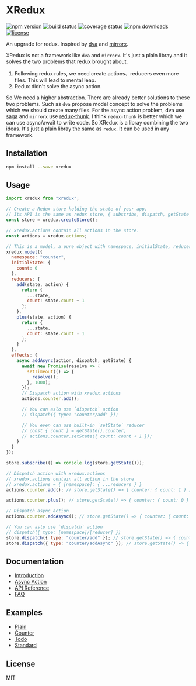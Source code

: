 # XRedux
[![npm version](https://img.shields.io/npm/v/xredux.svg?colorB=007ec6&style=flat-square)](https://www.npmjs.com/package/xredux)
[![build status](https://img.shields.io/travis/beyondxgb/xredux.svg?style=flat-square)](https://travis-ci.org/beyondxgb/xredux)
![coverage status](https://img.shields.io/coveralls/beyondxgb/xredux.svg?style=flat-square)
[![npm downloads](https://img.shields.io/npm/dm/xredux.svg?style=flat-square)](https://www.npmjs.com/package/xredux)
[![license](https://img.shields.io/github/license/beyondxgb/xredux.svg?style=flat-square)](https://github.com/beyondxgb/xredux/blob/master/LICENSE)

An upgrade for redux. Inspired by [dva](https://github.com/dvajs/dva) and [mirrorx](https://github.com/mirrorjs/mirror).

XRedux is not a framework like `dva` and `mirrorx`. It's just a plain libray and it solves the two problems that redux brought about.
  
  1. Following redux rules, we need create actions、reducers even more files. This will lead to mental leap.
  2. Redux didn't solve the async action.

So We need a higher abstraction. There are already better solutions to these two problems. Such as `dva` propose model concept to solve the problems which we should create many files. For the async action problem, dva use [saga](https://github.com/redux-saga/redux-saga) and `mirrorx` use [redux-thunk](https://github.com/reduxjs/redux-thunk). I think `redux-thunk` is better which we can use async/await to write code. So XRedux is a libray combining the two ideas. It's just a plain libray the same as `redux`. It can be used in any framework.


## Installation
```bash
npm install --save xredux
```

## Usage

```js
import xredux from "xredux";

// Create a Redux store holding the state of your app.
// Its API is the same as redux store, { subscribe, dispatch, getState }
const store = xredux.createStore();

// xredux.actions contain all actions in the store.
const actions = xredux.actions;

// This is a model, a pure object with namespace, initialState, reducers, effects.
xredux.model({
  namespace: "counter",
  initialState: {
    count: 0
  },
  reducers: {
    add(state, action) {
      return {
        ...state,
        count: state.count + 1
      };
    },
    plus(state, action) {
      return {
        ...state,
        count: state.count - 1
      };
    }
  },
  effects: {
    async addAsync(action, dispatch, getState) {
      await new Promise(resolve => {
        setTimeout(() => {
          resolve();
        }, 1000);
      });
      // Dispatch action with xredux.actions
      actions.counter.add();

      // You can aslo use `dispatch` action
      // dispatch({ type: "counter/add" });

      // You even can use built-in `setState` reducer
      // const { count } = getState().counter;
      // actions.counter.setState({ count: count + 1 });
    }
  }
});

store.subscribe(() => console.log(store.getState()));

// Dispatch action with xredux.actions
// xredux.actions contain all action in the store
// xredux.actions = { [namespace]: { ...reducers } }
actions.counter.add(); // store.getState() => { counter: { count: 1 } }

actions.counter.plus(); // store.getState() => { counter: { count: 0 } }

// Dispatch async action
actions.counter.addAsync(); // store.getState() => { counter: { count: 1 } }

// You can aslo use `dispatch` action
// dispatch({ type: [namespace]/[reducer] })
store.dispatch({ type: "counter/add" }); // store.getState() => { counter: { count: 2 } }
store.dispatch({ type: "counter/addAsync" }); // store.getState() => { counter: { count: 3 } }
```

## Documentation
* [Introduction](https://github.com/beyondxgb/xredux/blob/master/docs/introduction.md)
* [Async Action](https://github.com/beyondxgb/xredux/blob/master/docs/async.md)
* [API Reference](https://github.com/beyondxgb/xredux/blob/master/docs/api.md)
* [FAQ](https://github.com/beyondxgb/xredux/blob/master/docs/FAQ.md)


## Examples
* [Plain](https://codesandbox.io/s/8pl0n4lzl8)
* [Counter](https://codesandbox.io/s/n500m9qzjj)
* [Todo](https://codesandbox.io/s/mo680580px)
* [Standard](https://github.com/risjs/create-ris/tree/master/template/standard)

## License

MIT
